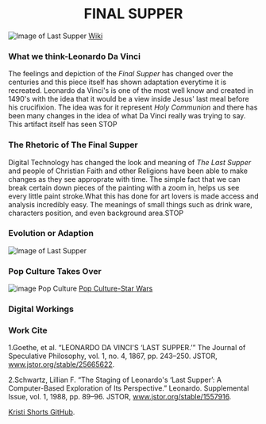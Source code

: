 # <center>FINAL SUPPER</center>
![Image of Last Supper](https://upload.wikimedia.org/wikipedia/commons/thumb/4/4b/%C3%9Altima_Cena_-_Da_Vinci_5.jpg/1024px-%C3%9Altima_Cena_-_Da_Vinci_5.jpg)
[Wiki](https://upload.wikimedia.org/wikipedia/commons/thumb/4/4b/%C3%9Altima_Cena_-_Da_Vinci_5.jpg/1024px-%C3%9Altima_Cena_-_Da_Vinci_5.jpg)

### What we think-Leonardo Da Vinci
The feelings and depiction of the _Final Supper_ has changed over the centuries and 
this piece itself has shown adaptation everytime it is recreated. Leonardo da Vinci's 
is one of the most well know and created in 1490's with the idea that it would be a view inside Jesus'
last meal before his crucifixion. The idea was for it represent _Holy Communion_ and there has been many changes in the idea of what Da Vinci really was trying to say. This artifact itself has seen STOP

### The Rhetoric of The Final Supper
Digital Technology has changed the look and meaning of _The Last Supper_ and people of Christian Faith and other Religions have been able to make changes as they see approprate with time. The simple fact that we can break  certain down pieces of the painting with a zoom in, helps us see every little paint stroke.What this has done for art lovers is made access and analysis incredibly easy. The meanings of small things such as drink ware, characters position, and even background area.STOP



### Evolution or Adaption
![Image of Last Supper](https://media.beliefnet.com/~/media/photos-with-attribution/faiths/001/last%20supper%20_%20public%20domain%20wikimedia%20commons.jpg)


### Pop Culture Takes Over
![image Pop Culture](https://www.empireonline.com/images/uploaded/last-supper-star-wars.jpg)
[Pop Culture-Star Wars](https://www.empireonline.com/images/uploaded/last-supper-star-wars.jpg)

### Digital Workings


### Work Cite 
1.Goethe, et al. “LEONARDO DA VINCI'S ‘LAST SUPPER.’” The Journal of Speculative Philosophy, vol. 1, no. 4, 1867, pp. 243–250. JSTOR, www.jstor.org/stable/25665622.

2.Schwartz, Lillian F. “The Staging of Leonardo's ‘Last Supper’: A Computer-Based Exploration of Its Perspective.” Leonardo. Supplemental Issue, vol. 1, 1988, pp. 89–96. JSTOR, www.jstor.org/stable/1557916.

 [Kristi Shorts GitHub](https://github.com/KShort).
